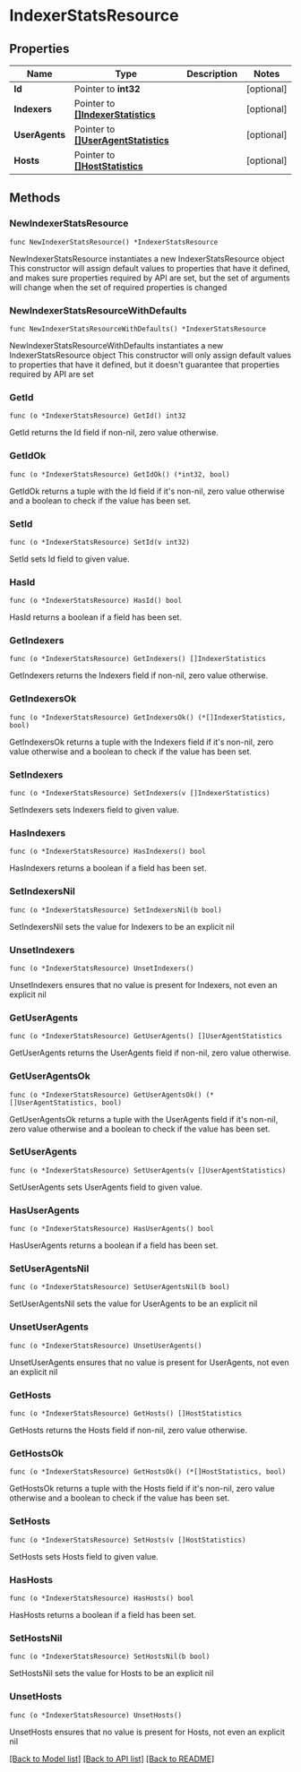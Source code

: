# IndexerStatsResource

## Properties

Name | Type | Description | Notes
------------ | ------------- | ------------- | -------------
**Id** | Pointer to **int32** |  | [optional] 
**Indexers** | Pointer to [**[]IndexerStatistics**](IndexerStatistics.md) |  | [optional] 
**UserAgents** | Pointer to [**[]UserAgentStatistics**](UserAgentStatistics.md) |  | [optional] 
**Hosts** | Pointer to [**[]HostStatistics**](HostStatistics.md) |  | [optional] 

## Methods

### NewIndexerStatsResource

`func NewIndexerStatsResource() *IndexerStatsResource`

NewIndexerStatsResource instantiates a new IndexerStatsResource object
This constructor will assign default values to properties that have it defined,
and makes sure properties required by API are set, but the set of arguments
will change when the set of required properties is changed

### NewIndexerStatsResourceWithDefaults

`func NewIndexerStatsResourceWithDefaults() *IndexerStatsResource`

NewIndexerStatsResourceWithDefaults instantiates a new IndexerStatsResource object
This constructor will only assign default values to properties that have it defined,
but it doesn't guarantee that properties required by API are set

### GetId

`func (o *IndexerStatsResource) GetId() int32`

GetId returns the Id field if non-nil, zero value otherwise.

### GetIdOk

`func (o *IndexerStatsResource) GetIdOk() (*int32, bool)`

GetIdOk returns a tuple with the Id field if it's non-nil, zero value otherwise
and a boolean to check if the value has been set.

### SetId

`func (o *IndexerStatsResource) SetId(v int32)`

SetId sets Id field to given value.

### HasId

`func (o *IndexerStatsResource) HasId() bool`

HasId returns a boolean if a field has been set.

### GetIndexers

`func (o *IndexerStatsResource) GetIndexers() []IndexerStatistics`

GetIndexers returns the Indexers field if non-nil, zero value otherwise.

### GetIndexersOk

`func (o *IndexerStatsResource) GetIndexersOk() (*[]IndexerStatistics, bool)`

GetIndexersOk returns a tuple with the Indexers field if it's non-nil, zero value otherwise
and a boolean to check if the value has been set.

### SetIndexers

`func (o *IndexerStatsResource) SetIndexers(v []IndexerStatistics)`

SetIndexers sets Indexers field to given value.

### HasIndexers

`func (o *IndexerStatsResource) HasIndexers() bool`

HasIndexers returns a boolean if a field has been set.

### SetIndexersNil

`func (o *IndexerStatsResource) SetIndexersNil(b bool)`

 SetIndexersNil sets the value for Indexers to be an explicit nil

### UnsetIndexers
`func (o *IndexerStatsResource) UnsetIndexers()`

UnsetIndexers ensures that no value is present for Indexers, not even an explicit nil
### GetUserAgents

`func (o *IndexerStatsResource) GetUserAgents() []UserAgentStatistics`

GetUserAgents returns the UserAgents field if non-nil, zero value otherwise.

### GetUserAgentsOk

`func (o *IndexerStatsResource) GetUserAgentsOk() (*[]UserAgentStatistics, bool)`

GetUserAgentsOk returns a tuple with the UserAgents field if it's non-nil, zero value otherwise
and a boolean to check if the value has been set.

### SetUserAgents

`func (o *IndexerStatsResource) SetUserAgents(v []UserAgentStatistics)`

SetUserAgents sets UserAgents field to given value.

### HasUserAgents

`func (o *IndexerStatsResource) HasUserAgents() bool`

HasUserAgents returns a boolean if a field has been set.

### SetUserAgentsNil

`func (o *IndexerStatsResource) SetUserAgentsNil(b bool)`

 SetUserAgentsNil sets the value for UserAgents to be an explicit nil

### UnsetUserAgents
`func (o *IndexerStatsResource) UnsetUserAgents()`

UnsetUserAgents ensures that no value is present for UserAgents, not even an explicit nil
### GetHosts

`func (o *IndexerStatsResource) GetHosts() []HostStatistics`

GetHosts returns the Hosts field if non-nil, zero value otherwise.

### GetHostsOk

`func (o *IndexerStatsResource) GetHostsOk() (*[]HostStatistics, bool)`

GetHostsOk returns a tuple with the Hosts field if it's non-nil, zero value otherwise
and a boolean to check if the value has been set.

### SetHosts

`func (o *IndexerStatsResource) SetHosts(v []HostStatistics)`

SetHosts sets Hosts field to given value.

### HasHosts

`func (o *IndexerStatsResource) HasHosts() bool`

HasHosts returns a boolean if a field has been set.

### SetHostsNil

`func (o *IndexerStatsResource) SetHostsNil(b bool)`

 SetHostsNil sets the value for Hosts to be an explicit nil

### UnsetHosts
`func (o *IndexerStatsResource) UnsetHosts()`

UnsetHosts ensures that no value is present for Hosts, not even an explicit nil

[[Back to Model list]](../README.md#documentation-for-models) [[Back to API list]](../README.md#documentation-for-api-endpoints) [[Back to README]](../README.md)


